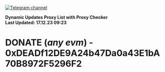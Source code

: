 [![Telegram channel](https://img.shields.io/endpoint?url=https://runkit.io/damiankrawczyk/telegram-badge/branches/master?url=https://t.me/n4z4v0d)](https://t.me/n4z4v0d) 

**Dynamic Updates Proxy List with Proxy Checker**  
**Last Updated: 17.12.23 09:23**

# DONATE (_any evm_) - 0xDEADf12DE9A24b47Da0a43E1bA70B8972F5296F2
